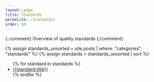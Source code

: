 ```yaml
---
layout: page
title: Standards
permalink: /standards/
order: 50
---
```


{::comment}
Overview of quality standards
{:/comment}



{% assign standards_unsorted = site.posts | where: "categories", "standards" %}
{% assign standards = standards_unsorted | sort %}


<ul>
  {% for standard in standards %}
   <li><a href="{{standard.url}}">{{standard.title}}</a></li>
  {% endfor %}
</ul>


